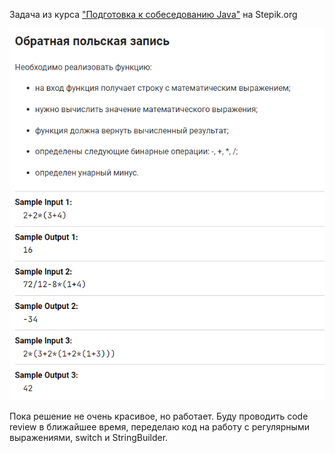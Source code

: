 <p>Задача из курса <a href="https://stepik.org/course/56704">"Подготовка к собеседованию Java"</a> на Stepik.org</p>

![img.png](img.png)

<p>Пока решение не очень красивое, но работает. Буду проводить code review в ближайшее время, переделаю код на работу
с регулярными выражениями, switсh и StringBuilder.</p>